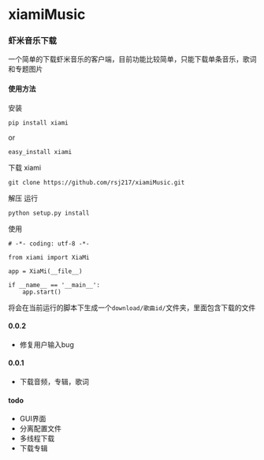xiamiMusic
==========


### 虾米音乐下载

一个简单的下载虾米音乐的客户端，目前功能比较简单，只能下载单条音乐，歌词和专题图片

#### 使用方法

安装

    pip install xiami

or
   
    easy_install xiami

下载 xiami
 
    git clone https://github.com/rsj217/xiamiMusic.git

解压
运行

    python setup.py install

使用

    # -*- coding: utf-8 -*-

    from xiami import XiaMi

    app = XiaMi(__file__)

    if __name__ == '__main__':
        app.start()

将会在当前运行的脚本下生成一个`download/歌曲id/`文件夹，里面包含下载的文件

#### 0.0.2

- 修复用户输入bug

#### 0.0.1

- 下载音频，专辑，歌词


#### todo

- GUI界面
- 分离配置文件
- 多线程下载
- 下载专辑